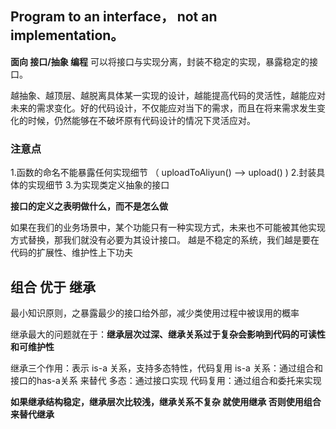 

## Program to an interface， not an implementation。

**面向 接口/抽象 编程** 可以将接口与实现分离，封装不稳定的实现，暴露稳定的接口。

越抽象、越顶层、越脱离具体某一实现的设计，越能提高代码的灵活性，越能应对未来的需求变化。好的代码设计，不仅能应对当下的需求，而且在将来需求发生变化的时候，仍然能够在不破坏原有代码设计的情况下灵活应对。

### 注意点
1.函数的命名不能暴露任何实现细节 （ uploadToAliyun() --> upload() )
2.封装具体的实现细节
3.为实现类定义抽象的接口

**接口的定义之表明做什么，而不是怎么做**

如果在我们的业务场景中，某个功能只有一种实现方式，未来也不可能被其他实现方式替换，那我们就没有必要为其设计接口。
越是不稳定的系统，我们越是要在代码的扩展性、维护性上下功夫




## 组合 优于 继承
最小知识原则，之暴露最少的接口给外部，减少类使用过程中被误用的概率

继承最大的问题就在于：**继承层次过深、继承关系过于复杂会影响到代码的可读性和可维护性**

继承三个作用：表示 is-a 关系，支持多态特性，代码复用
is-a 关系：通过组合和接口的has-a关系 来替代
多态：通过接口实现
代码复用：通过组合和委托来实现

**如果继承结构稳定，继承层次比较浅，继承关系不复杂 就使用继承 否则使用组合来替代继承**



